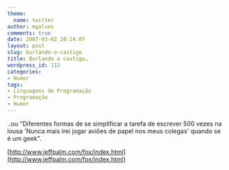 ```yaml
---
theme:
  name: twitter
author: mgalves
comments: true
date: 2007-03-02 20:14:07
layout: post
slug: burlando-o-castigo
title: Burlando o castigo…
wordpress_id: 112
categories:
- Humor
tags:
- Linguagens de Programação
- Programação
- Humor
---
```


..ou "Diferentes formas de se simplificar a tarefa de escrever 500 vezes na lousa 'Nunca mais irei jogar aviões de papel nos meus colegas' quando se é um geek".

[http://www.jeffpalm.com/fox/index.html](http://www.jeffpalm.com/fox/index.html)
